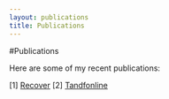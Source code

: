 ```yaml
---
layout: publications
title: Publications
---
```


#Publications

Here are some of my recent publications:

[1] [Recover](https://recoverit.wondershare.com/harddrive-recovery/deleted-file-recovery-ubuntu.html)
[2] [Tandfonline](https://www.tandfonline.com/doi/full/10.1080/01621459.2024.2360666)

